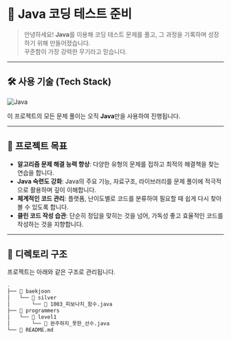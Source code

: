 # 🚀 Java 코딩 테스트 준비

> 안녕하세요! **Java**를 이용해 코딩 테스트 문제를 풀고, 그 과정을 기록하며 성장하기 위해 만들어졌습니다.  
> 꾸준함이 가장 강력한 무기라고 믿습니다.

---

## 🛠️ 사용 기술 (Tech Stack)

![Java](https://img.shields.io/badge/Java-ED8B00?style=for-the-badge&logo=java&logoColor=white)

이 프로젝트의 모든 문제 풀이는 오직 **Java**만을 사용하여 진행됩니다.

---

## 🎯 프로젝트 목표

-   **알고리즘 문제 해결 능력 향상**: 다양한 유형의 문제를 접하고 최적의 해결책을 찾는 연습을 합니다.
-   **Java 숙련도 강화**: Java의 주요 기능, 자료구조, 라이브러리를 문제 풀이에 적극적으로 활용하며 깊이 이해합니다.
-   **체계적인 코드 관리**: 플랫폼, 난이도별로 코드를 분류하여 필요할 때 쉽게 다시 찾아볼 수 있도록 합니다.
-   **클린 코드 작성 습관**: 단순히 정답을 맞히는 것을 넘어, 가독성 좋고 효율적인 코드를 작성하는 것을 지향합니다.

---

## 📁 디렉토리 구조

프로젝트는 아래와 같은 구조로 관리됩니다.

```bash
.
├── 📁 baekjoon
│   └── 📁 silver
│       └── 📄 1003_피보나치_함수.java
├── 📁 programmers
│   └── 📁 level1
│       └── 📄 완주하지_못한_선수.java
└── 📄 README.md
